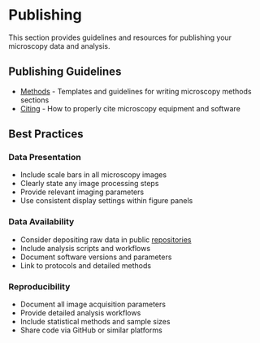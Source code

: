 # Publishing

This section provides guidelines and resources for publishing your microscopy data and analysis.

## Publishing Guidelines

- [Methods](methods.md) - Templates and guidelines for writing microscopy methods sections
- [Citing](citing.md) - How to properly cite microscopy equipment and software

## Best Practices

### Data Presentation
- Include scale bars in all microscopy images
- Clearly state any image processing steps
- Provide relevant imaging parameters
- Use consistent display settings within figure panels

### Data Availability
- Consider depositing raw data in public [repositories](/publishing/sharing_data.md)
- Include analysis scripts and workflows
- Document software versions and parameters
- Link to protocols and detailed methods

### Reproducibility
- Document all image acquisition parameters
- Provide detailed analysis workflows
- Include statistical methods and sample sizes
- Share code via GitHub or similar platforms